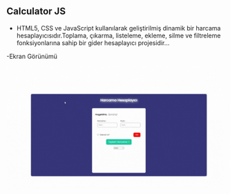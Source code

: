 ## Calculator JS

- HTML5, CSS ve JavaScript kullanılarak geliştirilmiş dinamik bir harcama hesaplayıcısıdır.Toplama, çıkarma, listeleme, ekleme, silme ve filtreleme fonksiyonlarına sahip bir gider hesaplayıcı projesidir...

-Ekran Görünümü

<img src="screen.gif" />